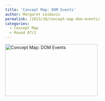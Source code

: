 ```yaml
---
title: 'Concept Map: DOM Events'
author: Margaret Leibovic
permalink: /2013/10/concept-map-dom-events/
categories:
  - Concept Map
  - Round 07/1
---
```

[<img class="alignnone size-medium wp-image-4859" alt="Concept Map: DOM Events" src="http://teaching.software-carpentry.org/wp-content/uploads/2013/10/2013-10-18-16.46.591-300x168.jpg" width="300" height="168" />][1]

&nbsp;

 [1]: http://teaching.software-carpentry.org/wp-content/uploads/2013/10/2013-10-18-16.46.591.jpg
